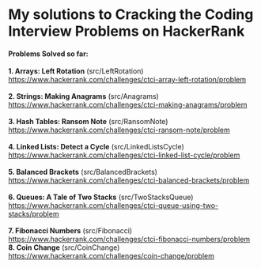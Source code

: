 # My solutions to Cracking the Coding Interview Problems on HackerRank
#### Problems Solved so far:
**1. Arrays: Left Rotation** (src/LeftRotation)<br>
https://www.hackerrank.com/challenges/ctci-array-left-rotation/problem <br>
<br>
**2. Strings:  Making Anagrams** (src/Anagrams)<br>
https://www.hackerrank.com/challenges/ctci-making-anagrams/problem <br>
<br>
**3. Hash Tables: Ransom Note** (src/RansomNote)<br>
https://www.hackerrank.com/challenges/ctci-ransom-note/problem <br>
<br>
**4. Linked Lists: Detect a Cycle** (src/LinkedListsCycle)<br>
https://www.hackerrank.com/challenges/ctci-linked-list-cycle/problem <br>
<br>
**5. Balanced Brackets** (src/BalancedBrackets)<br>
https://www.hackerrank.com/challenges/ctci-balanced-brackets/problem <br>
<br>
**6. Queues: A Tale of Two Stacks** (src/TwoStacksQueue)<br>
https://www.hackerrank.com/challenges/ctci-queue-using-two-stacks/problem <br>
<br>
**7. Fibonacci Numbers** (src/Fibonacci)<br>
https://www.hackerrank.com/challenges/ctci-fibonacci-numbers/problem <br>
**8. Coin Change** (src/CoinChange)<br>
https://www.hackerrank.com/challenges/coin-change/problem <br>
